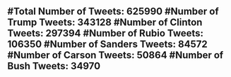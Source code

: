 #Total Number of Tweets: 625990 
#Number of Trump Tweets: 343128
#Number of Clinton Tweets: 297394
#Number of Rubio Tweets: 106350
#Number of Sanders Tweets: 84572
#Number of Carson Tweets: 50864
#Number of Bush Tweets: 34970
---
